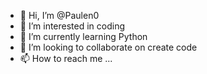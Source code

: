 - 👋 Hi, I’m @Paulen0
- 👀 I’m interested in coding
- 🌱 I’m currently learning Python
- 💞️ I’m looking to collaborate on create code
- 📫 How to reach me ...

<!---
Paulen0/Paulen0 is a ✨ special ✨ repository because its `README.md` (this file) appears on your GitHub profile.
You can click the Preview link to take a look at your changes.
--->
